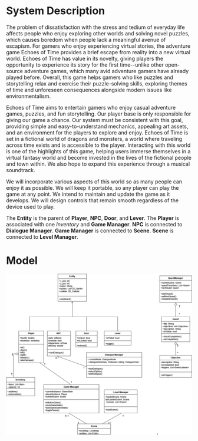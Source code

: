 # System Description
The problem of dissatisfaction with the stress and tedium of everyday life affects people who enjoy exploring other worlds and solving novel puzzles, which causes boredom when people lack a meaningful avenue of escapism.
For gamers who enjoy experiencing virtual stories, the adventure game Echoes of Time provides a brief escape from reality into a new virtual world. Echoes of Time has value in its novelty, giving players the opportunity to experience its story for the first time--unlike other open-source adventure games, which many avid adventure gamers have already played before. Overall, this game helps gamers who like puzzles and storytelling relax and exercise their puzzle-solving skills, exploring themes of time and unforeseen consequences alongside modern issues like environmentalism.

Echoes of Time aims to entertain gamers who enjoy casual adventure games, puzzles, and fun storytelling. Our player base is only responsible for giving our game a chance. Our system must be consistent with this goal, providing simple and easy-to-understand mechanics, appealing art assets, and an environment for the players to explore and enjoy. Echoes of Time is set in a fictional world of dragons and monsters, a world where traveling across time exists and is accessible to the player. Interacting with this world is one of the highlights of this game, helping users immerse themselves in a virtual fantasy world and become invested in the lives of the fictional people and town within. We also hope to expand this experience through a musical soundtrack. 

We will incorporate various aspects of this world so as many people can enjoy it as possible. We will keep it portable, so any player can play the game at any point. We intend to maintain and update the game as it develops. We will design controls that remain smooth regardless of the device used to play. 

The **Entity** is the parent of **Player**, **NPC**, **Door**, and **Lever**. The **Player** is associated with one *Inventory* and **Game Manager**. **NPC** is connected to **Dialogue Manager**. **Game Manager** is connected to **Scene**. **Scene** is connected to **Level Manager**. 


# Model
![UML Diagram](UML_Class_D3.png)
